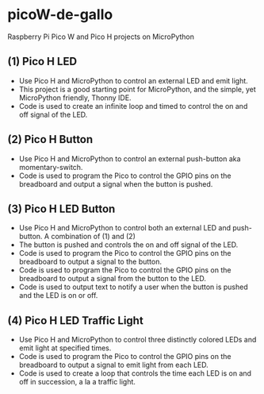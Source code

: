 # picoW-de-gallo
Raspberry Pi Pico W and Pico H projects on MicroPython

## (1) Pico H LED
- Use Pico H and MicroPython to control an external LED and emit light.
- This project is a good starting point for MicroPython, and the simple, yet MicroPython friendly, Thonny IDE.
- Code is used to create an infinite loop and timed to control the on and off signal of the LED.

## (2) Pico H Button
- Use Pico H and MicroPython to control an external push-button aka momentary-switch.
- Code is used to program the Pico to control the GPIO pins on the breadboard and output a signal when the button is pushed.

## (3) Pico H LED Button
- Use Pico H and MicroPython to control both an external LED and push-button. A combination of (1) and (2)
- The button is pushed and controls the on and off signal of the LED.
- Code is used to program the Pico to control the GPIO pins on the breadboard to output a signal to the button.
- Code is used to program the Pico to control the GPIO pins on the breadboard to output a signal from the button to the LED.
- Code is used to output text to notify a user when the button is pushed and the LED is on or off.

## (4) Pico H LED Traffic Light
- Use Pico H and MicroPython to control three distinctly colored LEDs and emit light at specified times.
- Code is used to program the Pico to control the GPIO pins on the breadboard to output a signal to emit light from each LED.
- Code is used to create a loop that controls the time each LED is on and off in succession, a la a traffic light.
